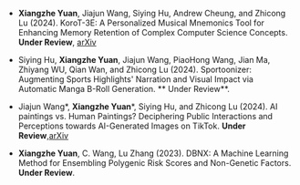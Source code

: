 - **Xiangzhe Yuan**, Jiajun Wang, Siying Hu, Andrew Cheung, and Zhicong Lu (2024). KoroT-3E: A Personalized Musical Mnemonics Tool for Enhancing Memory Retention of Complex Computer Science Concepts. **Under Review**, [arXiv](https://arxiv.org/abs/2409.10446)

- Siying Hu, **Xiangzhe Yuan**, Jiajun Wang, PiaoHong Wang, Jian Ma, Zhiyang WU, Qian Wan, and Zhicong Lu (2024). Sportoonizer: Augmenting Sports Highlights' Narration and Visual Impact via Automatic Manga B-Roll Generation. ** Under Review**.

- Jiajun Wang*, **Xiangzhe Yuan***, Siying Hu, and Zhicong Lu (2024). AI paintings vs. Human Paintings? Deciphering Public Interactions and Perceptions towards AI-Generated Images on TikTok. **Under Review**,[arXiv](https://arxiv.org/abs/2409.11911)

- **Xiangzhe Yuan**, C. Wang, Lu Zhang (2023). DBNX: A Machine Learning Method for Ensembling Polygenic Risk Scores and Non-Genetic Factors. **Under Review**.
